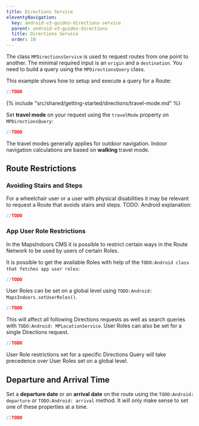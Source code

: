 ```yaml
---
title: Directions Service
eleventyNavigation:
  key: android-v3-guides-directions-service
  parent: android-v3-guides-directions
  title: Directions Service
  order: 10
---
```


The class `MPDirectionsService` is used to request routes from one point to another. The minimal required input is an `origin` and a `destination`. You need to build a query using the `MPDirectionsQuery` class.

This example shows how to setup and execute a query for a Route:

```java
//TODO
```

<!-- Travel-mode -->
{% include "src/shared/getting-started/directions/travel-mode.md" %}

Set **travel mode** on your request using the `travelMode` property on `MPDirectionsQuery`:

```java
//TODO
```

The travel modes generally applies for outdoor navigation. Indoor navigation calculations are based on **walking** travel mode.

## Route Restrictions

### Avoiding Stairs and Steps

For a wheelchair user or a user with physical disabilities it may be relevant to request a Route that avoids stairs and steps. TODO: Android explanation:

```java
//TODO
```

### App User Role Restrictions

In the MapsIndoors CMS it is possible to restrict certain ways in the Route Network to be used by users of certain Roles.

It is possible to get the available Roles with help of the `TODO:Android class that fetches app user roles`:

```java
//TODO
```

User Roles can be set on a global level using `TODO:Android: MapsIndoors.setUserRoles()`.

```java
//TODO
```

This will affect all following Directions requests as well as search queries with `TODO:Android: MPLocationService`. User Roles can also be set for a single Directions request.

```java
//TODO
```

User Role restrictions set for a specific Directions Query will take precedence over User Roles set on a global level.

## Departure and Arrival Time

Set a **departure date** or an **arrival date** on the route using the `TODO:Android: departure` or `TODO:Android: arrival` method. It will only make sense to set one of these properties at a time.

```java
//TODO
```
